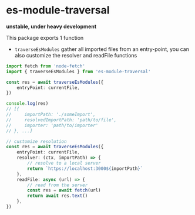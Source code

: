 # es-module-traversal

**unstable, under heavy development**

This package exports 1 function

-   `traverseEsModules` gather all imported files from an entry-point, you can also customize the resolver and readFile functions

```ts
import fetch from 'node-fetch'
import { traverseEsModules } from 'es-module-traversal'

const res = await traverseEsModules({
    entryPoint: currentFile,
})

console.log(res)
// [{
//     importPath: './someImport',
//     resolvedImportPath: 'path/to/file',
//     importer: 'path/to/importer'
// }, ...]

// customize resolution
const res = await traverseEsModules({
    entryPoint: currentFile,
    resolver: (ctx, importPath) => {
        // resolve to a local server
        return `https://localhost:3000${importPath}`
    },
    readFile: async (url) => {
        // read from the server
        const res = await fetch(url)
        return await res.text()
    },
})
```
